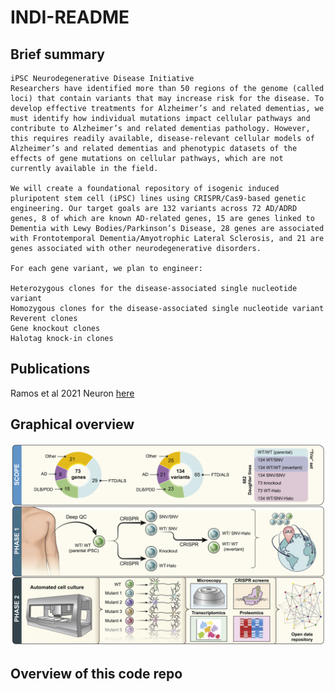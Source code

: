 # INDI-README

## Brief summary

```
iPSC Neurodegenerative Disease Initiative
Researchers have identified more than 50 regions of the genome (called loci) that contain variants that may increase risk for the disease. To develop effective treatments for Alzheimer’s and related dementias, we must identify how individual mutations impact cellular pathways and contribute to Alzheimer’s and related dementias pathology. However, this requires readily available, disease-relevant cellular models of Alzheimer’s and related dementias and phenotypic datasets of the effects of gene mutations on cellular pathways, which are not currently available in the field.

We will create a foundational repository of isogenic induced pluripotent stem cell (iPSC) lines using CRISPR/Cas9-based genetic engineering. Our target goals are 132 variants across 72 AD/ADRD genes, 8 of which are known AD-related genes, 15 are genes linked to Dementia with Lewy Bodies/Parkinson’s Disease, 28 genes are associated with Frontotemporal Dementia/Amyotrophic Lateral Sclerosis, and 21 are genes associated with other neurodegenerative disorders.

For each gene variant, we plan to engineer:

Heterozygous clones for the disease-associated single nucleotide variant
Homozygous clones for the disease-associated single nucleotide variant
Reverent clones
Gene knockout clones
Halotag knock-in clones
```

## Publications

Ramos et al 2021 Neuron [here](https://pubmed.ncbi.nlm.nih.gov/33831364/)

## Graphical overview

![alt text](https://github.com/NIH-CARD/INDI-README/blob/main/Figures/Ramos%20et%20al%202021.jpg)

## Overview of this code repo

